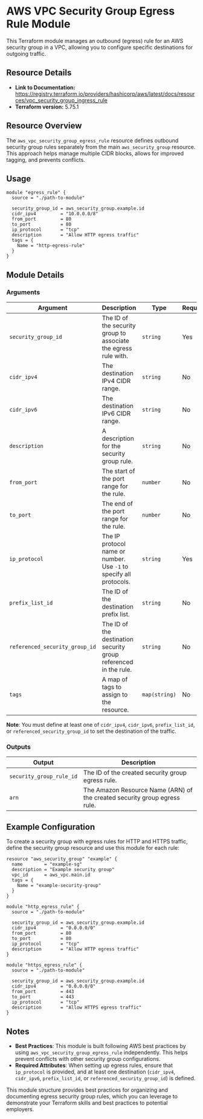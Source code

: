 # AWS VPC Security Group Egress Rule Module

This Terraform module manages an outbound (egress) rule for an AWS security group in a VPC, allowing you to configure specific destinations for outgoing traffic.

## Resource Details

- **Link to Documentation:** https://registry.terraform.io/providers/hashicorp/aws/latest/docs/resources/vpc_security_group_ingress_rule
- **Terraform version:** 5.75.1

## Resource Overview

The `aws_vpc_security_group_egress_rule` resource defines outbound security group rules separately from the main `aws_security_group` resource. This approach helps manage multiple CIDR blocks, allows for improved tagging, and prevents conflicts.

## Usage

```hcl
module "egress_rule" {
  source = "./path-to-module"

  security_group_id = aws_security_group.example.id
  cidr_ipv4         = "10.0.0.0/8"
  from_port         = 80
  to_port           = 80
  ip_protocol       = "tcp"
  description       = "Allow HTTP egress traffic"
  tags = {
    Name = "http-egress-rule"
  }
}
```

## Module Details

### Arguments

| Argument                       | Description                                                        | Type          | Required | Default |
| ------------------------------ | ------------------------------------------------------------------ | ------------- | -------- | ------- |
| `security_group_id`            | The ID of the security group to associate the egress rule with.    | `string`      | Yes      | N/A     |
| `cidr_ipv4`                    | The destination IPv4 CIDR range.                                   | `string`      | No       | `null`  |
| `cidr_ipv6`                    | The destination IPv6 CIDR range.                                   | `string`      | No       | `null`  |
| `description`                  | A description for the security group rule.                         | `string`      | No       | `null`  |
| `from_port`                    | The start of the port range for the rule.                          | `number`      | No       | `null`  |
| `to_port`                      | The end of the port range for the rule.                            | `number`      | No       | `null`  |
| `ip_protocol`                  | The IP protocol name or number. Use `-1` to specify all protocols. | `string`      | Yes      | N/A     |
| `prefix_list_id`               | The ID of the destination prefix list.                             | `string`      | No       | `null`  |
| `referenced_security_group_id` | The ID of the destination security group referenced in the rule.   | `string`      | No       | `null`  |
| `tags`                         | A map of tags to assign to the resource.                           | `map(string)` | No       | `{}`    |

**Note**: You must define at least one of `cidr_ipv4`, `cidr_ipv6`, `prefix_list_id`, or `referenced_security_group_id` to set the destination of the traffic.

### Outputs

| Output                   | Description                                                               |
| ------------------------ | ------------------------------------------------------------------------- |
| `security_group_rule_id` | The ID of the created security group egress rule.                         |
| `arn`                    | The Amazon Resource Name (ARN) of the created security group egress rule. |

## Example Configuration

To create a security group with egress rules for HTTP and HTTPS traffic, define the security group resource and use this module for each rule:

```hcl
resource "aws_security_group" "example" {
  name        = "example-sg"
  description = "Example security group"
  vpc_id      = aws_vpc.main.id
  tags = {
    Name = "example-security-group"
  }
}

module "http_egress_rule" {
  source = "./path-to-module"

  security_group_id = aws_security_group.example.id
  cidr_ipv4         = "0.0.0.0/0"
  from_port         = 80
  to_port           = 80
  ip_protocol       = "tcp"
  description       = "Allow HTTP egress traffic"
}

module "https_egress_rule" {
  source = "./path-to-module"

  security_group_id = aws_security_group.example.id
  cidr_ipv4         = "0.0.0.0/0"
  from_port         = 443
  to_port           = 443
  ip_protocol       = "tcp"
  description       = "Allow HTTPS egress traffic"
}
```

## Notes

- **Best Practices**: This module is built following AWS best practices by using `aws_vpc_security_group_egress_rule` independently. This helps prevent conflicts with other security group configurations.
- **Required Attributes**: When setting up egress rules, ensure that `ip_protocol` is provided, and at least one destination (`cidr_ipv4`, `cidr_ipv6`, `prefix_list_id`, or `referenced_security_group_id`) is defined.

This module structure provides best practices for organizing and documenting egress security group rules, which you can leverage to demonstrate your Terraform skills and best practices to potential employers.
